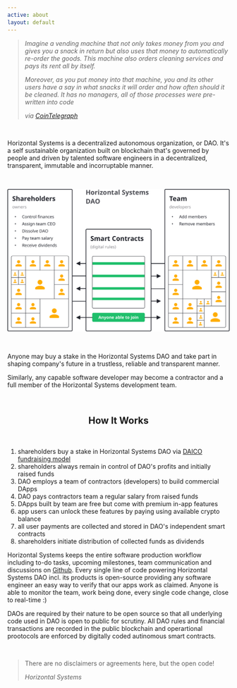 ```yaml
---
active: about
layout: default
---
```


>_Imagine a vending machine that not only takes money from you and gives you a snack in return but also uses that money to automatically re-order the goods. This machine also orders cleaning services and pays its rent all by itself._
>
>_Moreover, as you put money into that machine, you and its other users have a say in what snacks it will order and how often should it be cleaned. It has no managers, all of those processes were pre-written into code_
>
>_via [CoinTelegraph](https://cointelegraph.com/ethereum-for-beginners/what-is-dao#how-daos-work)_

<br/>

Horizontal Systems is a decentralized autonomous organization, or DAO. It's a self sustainable organization built on blockchain that's governed by people and driven by talented software engineers in a decentralized, transparent, immutable and incorruptable manner.

<br/>

![Horizontal Systems DAO](/assets/images/hs_dao2.png)

<br/>

Anyone may buy a stake in the Horizontal Systems DAO and take part in shaping company's future in a trustless, reliable and transparent manner. 

Similarly, any capable software developer may become a contractor and a full member of the Horizontal Systems development team.



<br/>
<center><h2>How It Works</h2></center>
<br/>

1. shareholders buy a stake in Horizontal Systems DAO via [DAICO fundraising model](https://cointelegraph.com/explained/what-is-a-daico-explained)
2. shareholders always remain in control of DAO's profits and initially raised funds
3. DAO employs a team of contractors (developers) to build commercial DApps
4. DAO pays contractors team a regular salary from raised funds
5. DApps built by team are free but come with premium in-app features
6. app users can unlock these features by paying using available crypto balance
7. all user payments are collected and stored in DAO's independent smart contracts
8. shareholders initiate distribution of collected funds as dividends


Horizontal Systems keeps the entire software production workflow including to-do tasks, upcoming milestones, team communication and discussions on [Github](https://github.com/horizontalsystems/). Every single line of code powering Horizontal Systems DAO incl. its products is open-source providing any software engineer an easy way to verify that our apps work as claimed. Anyone is able to monitor the team, work being done, every single code change, close to real-time :)

DAOs are required by their nature to be open source so that all underlying code used in DAO is open to public for scrutiny. All DAO rules and financial transactions are recorded in the public blockchain and operartional prootocols are enforced by digitally coded autinomous smart contracts.

<br/>

>There are no disclaimers or agreements here, but the open code!
>
>_Horizontal Systems_

<br/>
